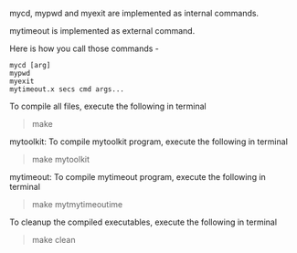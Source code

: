 mycd, mypwd and myexit are implemented as internal commands. 

mytimeout is implemented as external command.

Here is how you call those commands - 
```
mycd [arg]
mypwd
myexit
mytimeout.x secs cmd args...
```

To compile all files, execute the following in terminal
>make

mytoolkit: To compile mytoolkit program, execute the following in terminal
>make mytoolkit

mytimeout: To compile mytimeout program, execute the following in terminal
>make mytmytimeoutime

To cleanup the compiled executables, execute the following in terminal
> make clean